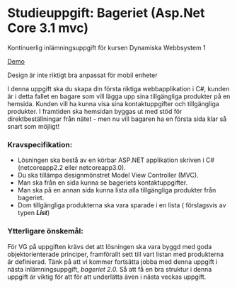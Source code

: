 # Studieuppgift: Bageriet (Asp.Net Core 3.1 mvc)
Kontinuerlig inlämningsuppgift för kursen Dynamiska Webbsystem 1

[Demo](http://argunho-002-site2.ftempurl.com)

Design är inte riktigt bra anpassat för mobil enheter

I denna uppgift ska du skapa din första riktiga webbapplikation i C#, kunden är i detta fallet en bagare som vill lägga upp sina tillgängliga produkter på en hemsida. Kunden vill ha kunna visa sina kontaktuppgifter och tillgängliga produkter. I framtiden ska hemsidan byggas ut med stöd för direktbeställningar från nätet - men nu vill bagaren ha en första sida klar så snart som möjligt!

### Kravspecifikation:

*   Lösningen ska bestå av en körbar ASP.NET applikation skriven i C# (netcoreapp2.2 eller netcoreapp3.0).
*   Du ska tillämpa designmönstret Model View Controller (MVC).
*   Man ska från en sida kunna se bageriets kontaktuppgifter.
*   Man ska på en annan sida kunna lista alla tillgängliga produkter från bageriet.
*   Dom tillgängliga produkterna ska vara sparade i en lista ( förslagsvis av typen _**List<Product>**_)

### Ytterligare önskemål:

För VG på uppgiften krävs det att lösningen ska vara byggd med goda objektorienterade principer, framförallt sett till vart listan med produkterna är definierad. Tänk på att vi kommer fortsätta jobba med denna uppgift i nästa inlämningsuppgift, _bageriet 2.0._ Så att få en bra struktur i denna uppgift är viktig för att för att underlätta även i nästa veckas uppgift.
